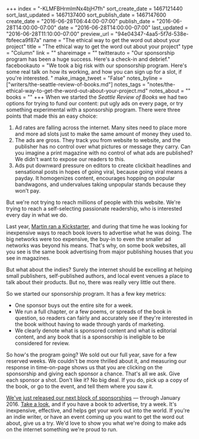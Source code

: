 +++
index = "-KLMFBHrmlmNx4bjH7fh"
sort_create_date = 1467121440
sort_last_updated = 1467137400
sort_publish_date = 1467147600
create_date = "2016-06-28T06:44:00-07:00"
publish_date = "2016-06-28T14:00:00-07:00"
date = "2016-06-28T14:00:00-07:00"
last_updated = "2016-06-28T11:10:00-07:00"
preview_url = "94e04347-4aa5-5f7d-538e-fbfeeca9f87a"
name = "The ethical way to get the word out about your project"
title = "The ethical way to get the word out about your project"
type = "Column"
link = ""
shareimage = ""
twitterauto = "Our sponsorship program has been a huge success. Here's a check-in and debrief."
facebookauto = "We took a big risk with our sponsorship program. Here's some real talk on how its working, and how you can sign up for a slot, if you're interested. "
make_image_tweet = "False"
notes_byline = ["writers/the-seattle-review-of-books.md"]
notes_tags = "notes/the-ethical-way-to-get-the-word-out-about-your-project.md"
notes_about = ""
books = ""
+++
When we started the _Seattle Review of Books_ we had two options for trying to fund our content: put ugly ads on every page, or try something experimental with a sponsorship program. There were three points that made this an easy choice:

1. Ad rates are falling across the internet. Many sites need to place more and more ad slots just to make the same amount of money they used to. 
2. The ads are gross. They track you from website to website, and the publisher has no control over what pictures or message they carry. Can you imagine a print magazine with no control of what ads are published? We didn't want to expose our readers to this.
3. Ads put downward pressure on editors to create clickbait headlines and sensational posts in hopes of going viral, because going viral means a payday. It homogenizes content, encourages hopping on popular bandwagons, and undervalues taking unpopular stands because they won't pay. 

But we're not trying to reach millions of people with this website. We're trying to reach a self-selecting passionate readership, who is interested every day in what we do. 

<div class="break"></div>

Last year, <a href="http://californiafouroclock.com" title="California Four O&amp;rsquo;Clock by Martin McClellan">Martin ran a Kickstarter</a>, and during that time he was looking for inexpensive ways to reach book lovers to advertise what he was doing. The big networks were too expensive, the buy-in to even the smaller ad networks was beyond his means. That's why, on some book websites, all you see is the same book advertising from major publishing houses that you see in magazines.

But what about the indies? Surely the internet should be excelling at helping small publishers, self-published authors, and local event venues a place to talk about their products. But no, there was really very little out there. 

So we started our sponsorship program. It has a few key metrics:

* One sponsor buys out the entire site for a week. 
* We run a full chapter, or a few poems, or spreads of the book in question, so readers can fairly and accurately see if they're interested in the book without having to wade through yards of marketing. 
* We clearly denote what is sponsored content and what is editorial content, and any book that is a sponsorship is ineligible to be considered for review. 


<div class="break"></div>

So how's the program going? We sold out our full year, save for a few reserved weeks. We couldn't be more thrilled about it, and measuring our response in time-on-page shows us that you are clicking on the sponsorship and giving each sponsor a chance. That's all we ask. Give each sponsor a shot. Don't like it? No big deal. If you do, pick up a copy of the book, or go to the event, and tell them where you saw it.

<a href="http://seattlereviewofbooks.com/sponsor/book/" title="The Seattle Review of Books - Sponsor the Seattle Review of Books">We've just released our next block of sponsorships</a> &mdash; through January 2016. <a href="http://seattlereviewofbooks.com/sponsor/book/" title="The Seattle Review of Books - Sponsor the Seattle Review of Books">Take a look</a>, and if you have a book to advertise, try a week. It's inexpensive, effective, and helps get your work out into the world. If you're an indie writer, or have an event coming up you want to get the word out about, give us a try. We'd love to show you what we're doing to make ads on the internet something we're proud to run.